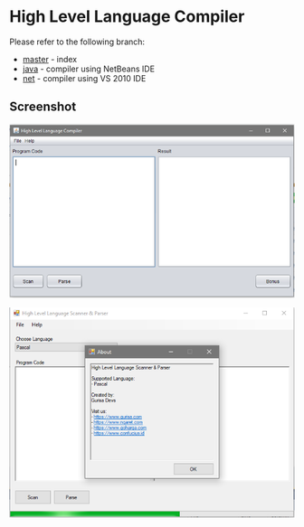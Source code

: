 # High Level Language Compiler

Please refer to the following branch:
- [master](https://github.com/gurisa/HLLCompiler/) - index
- [java](https://github.com/gurisa/HLLCompiler/tree/java) - compiler using NetBeans IDE
- [net](https://github.com/gurisa/HLLCompiler/tree/net) - compiler using VS 2010 IDE

## Screenshot

![JAVA1](https://github.com/gurisa/HLLCompiler/blob/master/docs/screenshot/java-1.png?raw=true)

![NET1](https://github.com/gurisa/HLLCompiler/blob/master/docs/screenshot/net-1.png?raw=true)